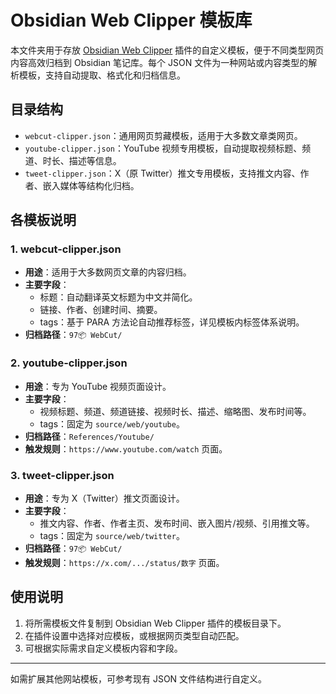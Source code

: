 # Obsidian Web Clipper 模板库

本文件夹用于存放 [Obsidian Web Clipper](https://obsidian.md/clipper) 插件的自定义模板，便于不同类型网页内容高效归档到 Obsidian 笔记库。每个 JSON 文件为一种网站或内容类型的解析模板，支持自动提取、格式化和归档信息。

## 目录结构
- `webcut-clipper.json`：通用网页剪藏模板，适用于大多数文章类网页。
- `youtube-clipper.json`：YouTube 视频专用模板，自动提取视频标题、频道、时长、描述等信息。
- `tweet-clipper.json`：X（原 Twitter）推文专用模板，支持推文内容、作者、嵌入媒体等结构化归档。

## 各模板说明

### 1. webcut-clipper.json
- **用途**：适用于大多数网页文章的内容归档。
- **主要字段**：
  - 标题：自动翻译英文标题为中文并简化。
  - 链接、作者、创建时间、摘要。
  - tags：基于 PARA 方法论自动推荐标签，详见模板内标签体系说明。
- **归档路径**：`97📦 WebCut/`

### 2. youtube-clipper.json
- **用途**：专为 YouTube 视频页面设计。
- **主要字段**：
  - 视频标题、频道、频道链接、视频时长、描述、缩略图、发布时间等。
  - tags：固定为 `source/web/youtube`。
- **归档路径**：`References/Youtube/`
- **触发规则**：`https://www.youtube.com/watch` 页面。

### 3. tweet-clipper.json
- **用途**：专为 X（Twitter）推文页面设计。
- **主要字段**：
  - 推文内容、作者、作者主页、发布时间、嵌入图片/视频、引用推文等。
  - tags：固定为 `source/web/twitter`。
- **归档路径**：`97📦 WebCut/`
- **触发规则**：`https://x.com/.../status/数字` 页面。

## 使用说明
1. 将所需模板文件复制到 Obsidian Web Clipper 插件的模板目录下。
2. 在插件设置中选择对应模板，或根据网页类型自动匹配。
3. 可根据实际需求自定义模板内容和字段。

---
如需扩展其他网站模板，可参考现有 JSON 文件结构进行自定义。